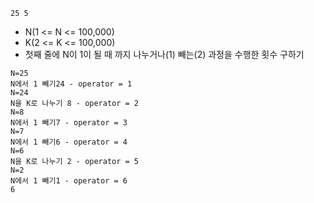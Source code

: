 ```
25 5
```
- N(1 <= N <= 100,000)
- K(2 <= K <= 100,000)
- 첫째 줄에 N이 1이 될 때 까지 나누거나(1) 빼는(2) 과정을 수행한 횟수 구하기

```
N=25
N에서 1 빼기24 - operator = 1
N=24
N을 K로 나누기 8 - operator = 2
N=8
N에서 1 빼기7 - operator = 3
N=7
N에서 1 빼기6 - operator = 4
N=6
N을 K로 나누기 2 - operator = 5
N=2
N에서 1 빼기1 - operator = 6
6
```
